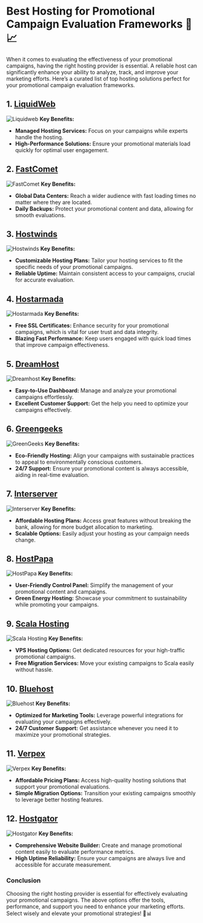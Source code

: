 # Best Hosting for Promotional Campaign Evaluation Frameworks 🚀📈

When it comes to evaluating the effectiveness of your promotional campaigns, having the right hosting provider is essential. A reliable host can significantly enhance your ability to analyze, track, and improve your marketing efforts. Here’s a curated list of top hosting solutions perfect for your promotional campaign evaluation frameworks.

## 1. [LiquidWeb](https://snipitx.com/liquidweb-jy)
![Liquidweb](https://i.imgur.com/4IvT9SC.jpeg "Liquidweb Hosting")
**Key Benefits:**
- **Managed Hosting Services:** Focus on your campaigns while experts handle the hosting.
- **High-Performance Solutions:** Ensure your promotional materials load quickly for optimal user engagement.

## 2. [FastComet](https://snipitx.com/fastcomet-jy)
![FastComet](https://i.imgur.com/7qgXuWp.png "FastComet Hosting")
**Key Benefits:**
- **Global Data Centers:** Reach a wider audience with fast loading times no matter where they are located.
- **Daily Backups:** Protect your promotional content and data, allowing for smooth evaluations.

## 3. [Hostwinds](https://snipitx.com/hostwinds-jy)
![Hostwinds](https://i.imgur.com/53aSNXx.jpeg "Hostwinds Hosting")
**Key Benefits:**
- **Customizable Hosting Plans:** Tailor your hosting services to fit the specific needs of your promotional campaigns.
- **Reliable Uptime:** Maintain consistent access to your campaigns, crucial for accurate evaluation.

## 4. [Hostarmada](https://snipitx.com/hostarmada-jy)
![Hostarmada](https://i.imgur.com/KFbdf3o.jpeg "Hostarmada Hosting")
**Key Benefits:**
- **Free SSL Certificates:** Enhance security for your promotional campaigns, which is vital for user trust and data integrity.
- **Blazing Fast Performance:** Keep users engaged with quick load times that improve campaign effectiveness.

## 5. [DreamHost](https://snipitx.com/dreamhost-jy)
![Dreamhost](https://i.imgur.com/rXIg8ip.jpeg "Dreamhost Hosting")
**Key Benefits:**
- **Easy-to-Use Dashboard:** Manage and analyze your promotional campaigns effortlessly.
- **Excellent Customer Support:** Get the help you need to optimize your campaigns effectively.

## 6. [Greengeeks](https://snipitx.com/greengeeks-jy)
![GreenGeeks](https://i.imgur.com/eEwuntu.jpg "GreenGeeks Hosting")
**Key Benefits:**
- **Eco-Friendly Hosting:** Align your campaigns with sustainable practices to appeal to environmentally conscious customers.
- **24/7 Support:** Ensure your promotional content is always accessible, aiding in real-time evaluation.

## 7. [Interserver](https://snipitx.com/interserver-jy)
![Interserver](https://i.imgur.com/OM5dOEW.jpeg "Interserver Hosting")
**Key Benefits:**
- **Affordable Hosting Plans:** Access great features without breaking the bank, allowing for more budget allocation to marketing.
- **Scalable Options:** Easily adjust your hosting as your campaign needs change.

## 8. [HostPapa](https://snipitx.com/hostpapa-jy)
![HostPapa](https://i.imgur.com/ouDTkvl.jpeg "HostPapa Hosting")
**Key Benefits:**
- **User-Friendly Control Panel:** Simplify the management of your promotional content and campaigns.
- **Green Energy Hosting:** Showcase your commitment to sustainability while promoting your campaigns.

## 9. [Scala Hosting](https://snipitx.com/scala-jy)
![Scala Hosting](https://i.imgur.com/uJ5JIK3.png "Scala Web Hosting")
**Key Benefits:**
- **VPS Hosting Options:** Get dedicated resources for your high-traffic promotional campaigns.
- **Free Migration Services:** Move your existing campaigns to Scala easily without hassle.

## 10. [Bluehost](https://snipitx.com/bluehost-jy)
![Bluehost](https://i.imgur.com/PasFF9E.jpeg "Bluehost Hosting")
**Key Benefits:**
- **Optimized for Marketing Tools:** Leverage powerful integrations for evaluating your campaigns effectively.
- **24/7 Customer Support:** Get assistance whenever you need it to maximize your promotional strategies.

## 11. [Verpex](https://snipitx.com/verpex-jy)
![Verpex](https://i.imgur.com/6x5LhiS.jpeg "Verpex Hosting")
**Key Benefits:**
- **Affordable Pricing Plans:** Access high-quality hosting solutions that support your promotional evaluations.
- **Simple Migration Options:** Transition your existing campaigns smoothly to leverage better hosting features.

## 12. [Hostgator](https://snipitx.com/hostgator-jy)
![Hostgator](https://i.imgur.com/BcVkH57.jpeg "Hostgator Hosting")
**Key Benefits:**
- **Comprehensive Website Builder:** Create and manage promotional content easily to evaluate performance metrics.
- **High Uptime Reliability:** Ensure your campaigns are always live and accessible for accurate measurement.

### Conclusion
Choosing the right hosting provider is essential for effectively evaluating your promotional campaigns. The above options offer the tools, performance, and support you need to enhance your marketing efforts. Select wisely and elevate your promotional strategies! 🌟📊
